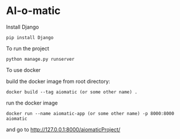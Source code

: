 # AI-o-matic

Install Django

```
pip install Django
```

To run the project

```
python manage.py runserver
```

To use docker

build the docker image from root directory:
```
docker build --tag aiomatic (or some other name) . 
```
run the docker image
```
docker run --name aiomatic-app (or some other name) -p 8000:8000 aiomatic
```

and go to http://127.0.0.1:8000/aiomaticProject/
